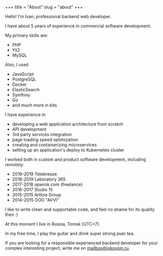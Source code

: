 +++
title = "About"
slug = "about"
+++

Hello! I'm Ivan, professional backend web developer.

I have about 5 years of experience in commercial software development.

My primary skills are:

* PHP
* Yii2
* MySQL

Also, I used

* JavaScript
* PostgreSQL 
* Docker
* ElasticSearch 
* Symfony 
* Go
* and much more in bits

I have experience in

* developing a web application architecture from scratch
* API development
* 3rd party services integration
* page loading speed optimization
* creating and containerizing microservices
* setting up an application's deploy to Kubernetes cluster

I worked both in custom and product software development, including remotely:

* 2019-2019 Telebreeze
* 2018-2019 Laboratory 365
* 2017-2018 upwrok.com (freelance)
* 2016-2017 Studio 15
* 2015-2015 Artline Group
* 2014-2015 OOO "AVVI"

I like to write clean and supportable code, and feel no shame for its quality then :)

At this moment I live in Russia, Tomsk (UTC+7).

In my free time, I play the guitar and drink super strong puer tea.

If you are looking for a responsible experienced backend developer for your complex interesting project,
write me on [mailbox@iskovpin.ru](mailto:mailbox@iskovpin.ru).
